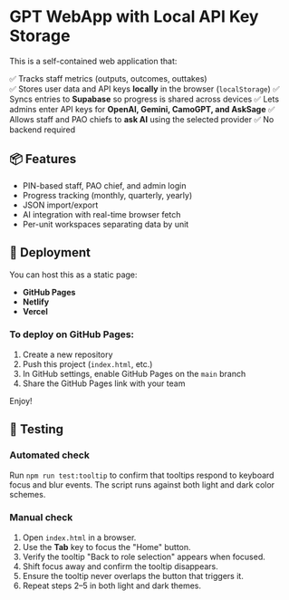# GPT WebApp with Local API Key Storage

This is a self-contained web application that:

✅ Tracks staff metrics (outputs, outcomes, outtakes)  
✅ Stores user data and API keys **locally** in the browser (`localStorage`)
✅ Syncs entries to **Supabase** so progress is shared across devices
✅ Lets admins enter API keys for **OpenAI, Gemini, CamoGPT, and AskSage**
✅ Allows staff and PAO chiefs to **ask AI** using the selected provider
✅ No backend required

## 📦 Features
- PIN-based staff, PAO chief, and admin login
- Progress tracking (monthly, quarterly, yearly)
- JSON import/export
- AI integration with real-time browser fetch
- Per-unit workspaces separating data by unit

## 🚀 Deployment
You can host this as a static page:
- **GitHub Pages**
- **Netlify**
- **Vercel**

### To deploy on GitHub Pages:
1. Create a new repository
2. Push this project (`index.html`, etc.)
3. In GitHub settings, enable GitHub Pages on the `main` branch
4. Share the GitHub Pages link with your team

Enjoy!

## 🧪 Testing

### Automated check
Run `npm run test:tooltip` to confirm that tooltips respond to keyboard focus and blur events. The script runs against both light and dark color schemes.

### Manual check
1. Open `index.html` in a browser.
2. Use the **Tab** key to focus the "Home" button.
3. Verify the tooltip "Back to role selection" appears when focused.
4. Shift focus away and confirm the tooltip disappears.
5. Ensure the tooltip never overlaps the button that triggers it.
6. Repeat steps 2–5 in both light and dark themes.
